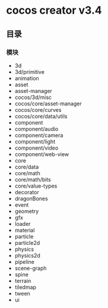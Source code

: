 # cocos creator v3.4
## 目录
### 模块
- 3d
- 3d/primitive
- animation
- asset
- asset-manager
- cocos/3d/misc
- cocos/core/asset-manager
- cocos/core/curves
- cocos/core/data/utils
- component
- component/audio
- component/camera
- component/light
- component/video
- component/web-view
- core
- core/data
- core/math
- core/math/bits
- core/value-types
- decorator
- dragonBones
- event
- geometry
- gfx
- loader
- material
- particle
- particle2d
- physics
- physics2d
- pipeline
- scene-graph
- spine
- terrain
- tiledmap
- tween
- ui
